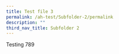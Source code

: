 ```yaml
---
title: Test file 3
permalink: /ah-test/Subfolder-2/permalink
description: ""
third_nav_title: Subfolder 2
---
```

Testing 789